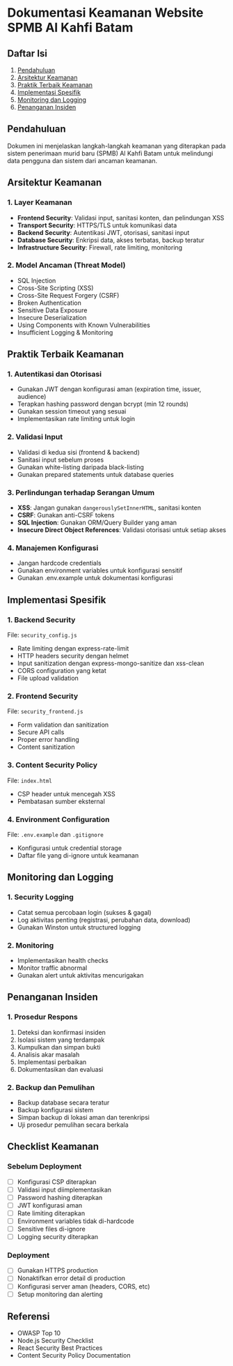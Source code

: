 # Dokumentasi Keamanan Website SPMB Al Kahfi Batam

## Daftar Isi
1. [Pendahuluan](#pendahuluan)
2. [Arsitektur Keamanan](#arsitektur-keamanan)
3. [Praktik Terbaik Keamanan](#praktik-terbaik-keamanan)
4. [Implementasi Spesifik](#implementasi-spesifik)
5. [Monitoring dan Logging](#monitoring-dan-logging)
6. [Penanganan Insiden](#penanganan-insiden)

## Pendahuluan
Dokumen ini menjelaskan langkah-langkah keamanan yang diterapkan pada sistem penerimaan murid baru (SPMB) Al Kahfi Batam untuk melindungi data pengguna dan sistem dari ancaman keamanan.

## Arsitektur Keamanan

### 1. Layer Keamanan
- **Frontend Security**: Validasi input, sanitasi konten, dan pelindungan XSS
- **Transport Security**: HTTPS/TLS untuk komunikasi data
- **Backend Security**: Autentikasi JWT, otorisasi, sanitasi input
- **Database Security**: Enkripsi data, akses terbatas, backup teratur
- **Infrastructure Security**: Firewall, rate limiting, monitoring

### 2. Model Ancaman (Threat Model)
- SQL Injection
- Cross-Site Scripting (XSS)
- Cross-Site Request Forgery (CSRF)
- Broken Authentication
- Sensitive Data Exposure
- Insecure Deserialization
- Using Components with Known Vulnerabilities
- Insufficient Logging & Monitoring

## Praktik Terbaik Keamanan

### 1. Autentikasi dan Otorisasi
- Gunakan JWT dengan konfigurasi aman (expiration time, issuer, audience)
- Terapkan hashing password dengan bcrypt (min 12 rounds)
- Gunakan session timeout yang sesuai
- Implementasikan rate limiting untuk login

### 2. Validasi Input
- Validasi di kedua sisi (frontend & backend)
- Sanitasi input sebelum proses
- Gunakan white-listing daripada black-listing
- Gunakan prepared statements untuk database queries

### 3. Perlindungan terhadap Serangan Umum
- **XSS**: Jangan gunakan `dangerouslySetInnerHTML`, sanitasi konten
- **CSRF**: Gunakan anti-CSRF tokens
- **SQL Injection**: Gunakan ORM/Query Builder yang aman
- **Insecure Direct Object References**: Validasi otorisasi untuk setiap akses

### 4. Manajemen Konfigurasi
- Jangan hardcode credentials
- Gunakan environment variables untuk konfigurasi sensitif
- Gunakan .env.example untuk dokumentasi konfigurasi

## Implementasi Spesifik

### 1. Backend Security
File: `security_config.js`
- Rate limiting dengan express-rate-limit
- HTTP headers security dengan helmet
- Input sanitization dengan express-mongo-sanitize dan xss-clean
- CORS configuration yang ketat
- File upload validation

### 2. Frontend Security
File: `security_frontend.js`
- Form validation dan sanitization
- Secure API calls
- Proper error handling
- Content sanitization

### 3. Content Security Policy
File: `index.html`
- CSP header untuk mencegah XSS
- Pembatasan sumber eksternal

### 4. Environment Configuration
File: `.env.example` dan `.gitignore`
- Konfigurasi untuk credential storage
- Daftar file yang di-ignore untuk keamanan

## Monitoring dan Logging

### 1. Security Logging
- Catat semua percobaan login (sukses & gagal)
- Log aktivitas penting (registrasi, perubahan data, download)
- Gunakan Winston untuk structured logging

### 2. Monitoring
- Implementasikan health checks
- Monitor traffic abnormal
- Gunakan alert untuk aktivitas mencurigakan

## Penanganan Insiden

### 1. Prosedur Respons
1. Deteksi dan konfirmasi insiden
2. Isolasi sistem yang terdampak
3. Kumpulkan dan simpan bukti
4. Analisis akar masalah
5. Implementasi perbaikan
6. Dokumentasikan dan evaluasi

### 2. Backup dan Pemulihan
- Backup database secara teratur
- Backup konfigurasi sistem
- Simpan backup di lokasi aman dan terenkripsi
- Uji prosedur pemulihan secara berkala

## Checklist Keamanan

### Sebelum Deployment
- [ ] Konfigurasi CSP diterapkan
- [ ] Validasi input diimplementasikan
- [ ] Password hashing diterapkan
- [ ] JWT konfigurasi aman
- [ ] Rate limiting diterapkan
- [ ] Environment variables tidak di-hardcode
- [ ] Sensitive files di-ignore
- [ ] Logging security diterapkan

### Deployment
- [ ] Gunakan HTTPS production
- [ ] Nonaktifkan error detail di production
- [ ] Konfigurasi server aman (headers, CORS, etc)
- [ ] Setup monitoring dan alerting

## Referensi
- OWASP Top 10
- Node.js Security Checklist
- React Security Best Practices
- Content Security Policy Documentation